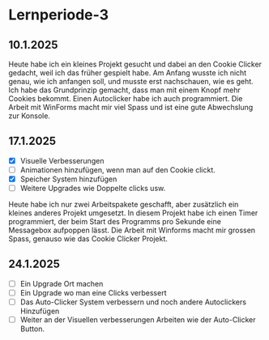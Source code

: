 # Lernperiode-3

## 10.1.2025
Heute habe ich ein kleines Projekt gesucht und dabei an den Cookie Clicker gedacht, weil ich das früher gespielt habe. Am Anfang wusste ich nicht genau, wie ich anfangen soll, und musste erst nachschauen, wie es geht. Ich habe das Grundprinzip gemacht, dass man mit einem Knopf mehr Cookies bekommt. Einen Autoclicker habe ich auch programmiert. Die Arbeit mit WinForms macht mir viel Spass und ist eine gute Abwechslung zur Konsole.

## 17.1.2025

- [x] Visuelle Verbesserungen
- [ ] Animationen hinzufügen, wenn man auf den Cookie clickt.
- [x] Speicher System hinzufügen
- [ ] Weitere Upgrades wie Doppelte clicks usw.

Heute habe ich nur zwei Arbeitspakete geschafft, aber zusätzlich ein kleines anderes Projekt umgesetzt. In diesem Projekt habe ich einen Timer programmiert, der beim Start des Programms pro Sekunde eine Messagebox aufpoppen lässt. Die Arbeit mit Winforms macht mir grossen Spass, genauso wie das Cookie Clicker Projekt.

## 24.1.2025

- [ ] Ein Upgrade Ort machen
- [ ] Ein Upgrade wo man eine Clicks verbessert
- [ ] Das Auto-Clicker System verbessern und noch andere Autoclickers Hinzufügen
- [ ] Weiter an der Visuellen verbesserungen Arbeiten wie der Auto-Clicker Button.
